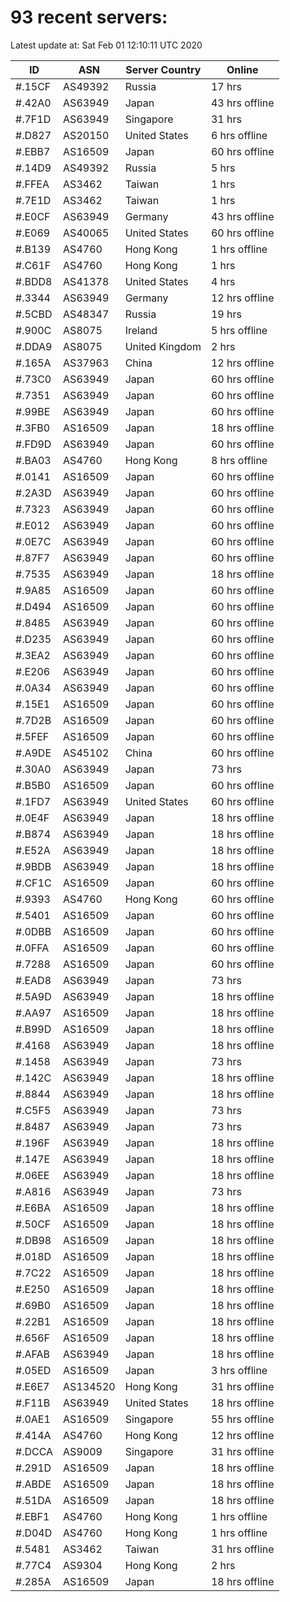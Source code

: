 # 93 recent servers:

Latest update at: Sat Feb 01 12:10:11 UTC 2020

| ID | ASN | Server Country | Online |
| -- | --- | -------------- | ------ |
| #.15CF | AS49392 | Russia | 17 hrs |
| #.42A0 | AS63949 | Japan | 43 hrs offline |
| #.7F1D | AS63949 | Singapore | 31 hrs |
| #.D827 | AS20150 | United States | 6 hrs offline |
| #.EBB7 | AS16509 | Japan | 60 hrs offline |
| #.14D9 | AS49392 | Russia | 5 hrs |
| #.FFEA | AS3462 | Taiwan | 1 hrs |
| #.7E1D | AS3462 | Taiwan | 1 hrs |
| #.E0CF | AS63949 | Germany | 43 hrs offline |
| #.E069 | AS40065 | United States | 60 hrs offline |
| #.B139 | AS4760 | Hong Kong | 1 hrs offline |
| #.C61F | AS4760 | Hong Kong | 1 hrs |
| #.BDD8 | AS41378 | United States | 4 hrs |
| #.3344 | AS63949 | Germany | 12 hrs offline |
| #.5CBD | AS48347 | Russia | 19 hrs |
| #.900C | AS8075 | Ireland | 5 hrs offline |
| #.DDA9 | AS8075 | United Kingdom | 2 hrs |
| #.165A | AS37963 | China | 12 hrs offline |
| #.73C0 | AS63949 | Japan | 60 hrs offline |
| #.7351 | AS63949 | Japan | 60 hrs offline |
| #.99BE | AS63949 | Japan | 60 hrs offline |
| #.3FB0 | AS16509 | Japan | 18 hrs offline |
| #.FD9D | AS63949 | Japan | 60 hrs offline |
| #.BA03 | AS4760 | Hong Kong | 8 hrs offline |
| #.0141 | AS16509 | Japan | 60 hrs offline |
| #.2A3D | AS63949 | Japan | 60 hrs offline |
| #.7323 | AS63949 | Japan | 60 hrs offline |
| #.E012 | AS63949 | Japan | 60 hrs offline |
| #.0E7C | AS63949 | Japan | 60 hrs offline |
| #.87F7 | AS63949 | Japan | 60 hrs offline |
| #.7535 | AS63949 | Japan | 18 hrs offline |
| #.9A85 | AS16509 | Japan | 60 hrs offline |
| #.D494 | AS16509 | Japan | 60 hrs offline |
| #.8485 | AS63949 | Japan | 60 hrs offline |
| #.D235 | AS63949 | Japan | 60 hrs offline |
| #.3EA2 | AS63949 | Japan | 60 hrs offline |
| #.E206 | AS63949 | Japan | 60 hrs offline |
| #.0A34 | AS63949 | Japan | 60 hrs offline |
| #.15E1 | AS16509 | Japan | 60 hrs offline |
| #.7D2B | AS16509 | Japan | 60 hrs offline |
| #.5FEF | AS16509 | Japan | 60 hrs offline |
| #.A9DE | AS45102 | China | 60 hrs offline |
| #.30A0 | AS63949 | Japan | 73 hrs |
| #.B5B0 | AS16509 | Japan | 60 hrs offline |
| #.1FD7 | AS63949 | United States | 60 hrs offline |
| #.0E4F | AS63949 | Japan | 18 hrs offline |
| #.B874 | AS63949 | Japan | 18 hrs offline |
| #.E52A | AS63949 | Japan | 18 hrs offline |
| #.9BDB | AS63949 | Japan | 18 hrs offline |
| #.CF1C | AS16509 | Japan | 60 hrs offline |
| #.9393 | AS4760 | Hong Kong | 60 hrs offline |
| #.5401 | AS16509 | Japan | 60 hrs offline |
| #.0DBB | AS16509 | Japan | 60 hrs offline |
| #.0FFA | AS16509 | Japan | 60 hrs offline |
| #.7288 | AS16509 | Japan | 60 hrs offline |
| #.EAD8 | AS63949 | Japan | 73 hrs |
| #.5A9D | AS63949 | Japan | 18 hrs offline |
| #.AA97 | AS16509 | Japan | 18 hrs offline |
| #.B99D | AS16509 | Japan | 18 hrs offline |
| #.4168 | AS63949 | Japan | 18 hrs offline |
| #.1458 | AS63949 | Japan | 73 hrs |
| #.142C | AS63949 | Japan | 18 hrs offline |
| #.8844 | AS63949 | Japan | 18 hrs offline |
| #.C5F5 | AS63949 | Japan | 73 hrs |
| #.8487 | AS63949 | Japan | 73 hrs |
| #.196F | AS63949 | Japan | 18 hrs offline |
| #.147E | AS63949 | Japan | 18 hrs offline |
| #.06EE | AS63949 | Japan | 18 hrs offline |
| #.A816 | AS63949 | Japan | 73 hrs |
| #.E6BA | AS16509 | Japan | 18 hrs offline |
| #.50CF | AS16509 | Japan | 18 hrs offline |
| #.DB98 | AS16509 | Japan | 18 hrs offline |
| #.018D | AS16509 | Japan | 18 hrs offline |
| #.7C22 | AS16509 | Japan | 18 hrs offline |
| #.E250 | AS16509 | Japan | 18 hrs offline |
| #.69B0 | AS16509 | Japan | 18 hrs offline |
| #.22B1 | AS16509 | Japan | 18 hrs offline |
| #.656F | AS16509 | Japan | 18 hrs offline |
| #.AFAB | AS63949 | Japan | 18 hrs offline |
| #.05ED | AS16509 | Japan | 3 hrs offline |
| #.E6E7 | AS134520 | Hong Kong | 31 hrs offline |
| #.F11B | AS63949 | United States | 18 hrs offline |
| #.0AE1 | AS16509 | Singapore | 55 hrs offline |
| #.414A | AS4760 | Hong Kong | 12 hrs offline |
| #.DCCA | AS9009 | Singapore | 31 hrs offline |
| #.291D | AS16509 | Japan | 18 hrs offline |
| #.ABDE | AS16509 | Japan | 18 hrs offline |
| #.51DA | AS16509 | Japan | 18 hrs offline |
| #.EBF1 | AS4760 | Hong Kong | 1 hrs offline |
| #.D04D | AS4760 | Hong Kong | 1 hrs offline |
| #.5481 | AS3462 | Taiwan | 31 hrs offline |
| #.77C4 | AS9304 | Hong Kong | 2 hrs |
| #.285A | AS16509 | Japan | 18 hrs offline |


